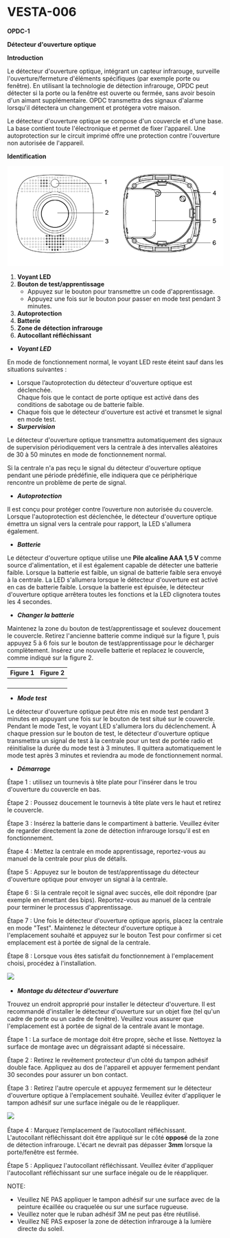 # VESTA-006

**OPDC-1**

**Détecteur d'ouverture optique**

**Introduction**

Le détecteur d'ouverture optique, intégrant un capteur infrarouge, surveille l'ouverture/fermeture d'éléments spécifiques (par exemple porte ou fenêtre). En utilisant la technologie de détection infrarouge, OPDC peut détecter si la porte ou la fenêtre est ouverte ou fermée, sans avoir besoin d'un aimant supplémentaire. OPDC transmettra des signaux d'alarme lorsqu'il détectera un changement et protégera votre maison.

Le détecteur d'ouverture optique se compose d'un couvercle et d'une base. La base contient toute l'électronique et permet de fixer l'appareil. Une autoprotection sur le circuit imprimé offre une protection contre l'ouverture non autorisée de l'appareil.

**Identification**

![](<.gitbook/assets/0 (8).png>)

1. **Voyant LED**
2. **Bouton de test/apprentissage**
   * Appuyez sur le bouton pour transmettre un code d'apprentissage.
   * Appuyez une fois sur le bouton pour passer en mode test pendant 3 minutes.
3. **Autoprotection**
4. **Batterie**
5. **Zone de détection infrarouge**
6. **Autocollant réfléchissant**

* _**Voyant LED**_

En mode de fonctionnement normal, le voyant LED reste éteint sauf dans les situations suivantes :

* Lorsque l’autoprotection du détecteur d'ouverture optique est déclenchée.\
  Chaque fois que le contact de porte optique est activé dans des conditions de sabotage ou de batterie faible.
* Chaque fois que le détecteur d'ouverture est activé et transmet le signal en mode test.
* _**Surpervision**_

Le détecteur d'ouverture optique transmettra automatiquement des signaux de supervision périodiquement vers la centrale à des intervalles aléatoires de 30 à 50 minutes en mode de fonctionnement normal.

Si la centrale n'a pas reçu le signal du détecteur d'ouverture optique pendant une période prédéfinie, elle indiquera que ce périphérique rencontre un problème de perte de signal.

* _**Autoprotection**_

Il est conçu pour protéger contre l’ouverture non autorisée du couvercle. Lorsque l'autoprotection est déclenchée, le détecteur d'ouverture optique émettra un signal vers la centrale pour rapport, la LED s'allumera également.

* _**Batterie**_

Le détecteur d'ouverture optique utilise une **Pile alcaline AAA 1,5 V** comme source d'alimentation, et il est également capable de détecter une batterie faible. Lorsque la batterie est faible, un signal de batterie faible sera envoyé à la centrale. La LED s'allumera lorsque le détecteur d'ouverture est activé en cas de batterie faible. Lorsque la batterie est épuisée, le détecteur d'ouverture optique arrêtera toutes les fonctions et la LED clignotera toutes les 4 secondes.

* _**Changer la batterie**_

Maintenez la zone du bouton de test/apprentissage et soulevez doucement le couvercle. Retirez l'ancienne batterie comme indiqué sur la figure 1, puis appuyez 5 à 6 fois sur le bouton de test/apprentissage pour le décharger complètement. Insérez une nouvelle batterie et replacez le couvercle, comme indiqué sur la figure 2.

| Figure 1                                                          | Figure 2                                                          |
| ----------------------------------------------------------------- | ----------------------------------------------------------------- |
| <img src=".gitbook/assets/1 (6).png" alt="" data-size="original"> | <img src=".gitbook/assets/2 (6).png" alt="" data-size="original"> |

* _**Mode test**_

Le détecteur d'ouverture optique peut être mis en mode test pendant 3 minutes en appuyant une fois sur le bouton de test situé sur le couvercle. Pendant le mode Test, le voyant LED s'allumera lors du déclenchement. À chaque pression sur le bouton de test, le détecteur d'ouverture optique transmettra un signal de test à la centrale pour un test de portée radio et réinitialise la durée du mode test à 3 minutes. Il quittera automatiquement le mode test après 3 minutes et reviendra au mode de fonctionnement normal.

* _**Démarrage**_

Étape 1 : utilisez un tournevis à tête plate pour l'insérer dans le trou d'ouverture du couvercle en bas.

Étape 2 : Poussez doucement le tournevis à tête plate vers le haut et retirez le couvercle.

Étape 3 : Insérez la batterie dans le compartiment à batterie. Veuillez éviter de regarder directement la zone de détection infrarouge lorsqu'il est en fonctionnement.

Étape 4 : Mettez la centrale en mode apprentissage, reportez-vous au manuel de la centrale pour plus de détails.

Étape 5 : Appuyez sur le bouton de test/apprentissage du détecteur d'ouverture optique pour envoyer un signal à la centrale.

Étape 6 : Si la centrale reçoit le signal avec succès, elle doit répondre (par exemple en émettant des bips). Reportez-vous au manuel de la centrale pour terminer le processus d'apprentissage.

Étape 7 : Une fois le détecteur d'ouverture optique appris, placez la centrale en mode "Test". Maintenez le détecteur d'ouverture optique à l'emplacement souhaité et appuyez sur le bouton Test pour confirmer si cet emplacement est à portée de signal de la centrale.

Étape 8 : Lorsque vous êtes satisfait du fonctionnement à l'emplacement choisi, procédez à l'installation.

![](<.gitbook/assets/3 (6).png>)

* _**Montage du détecteur d'ouverture**_

Trouvez un endroit approprié pour installer le détecteur d'ouverture. Il est recommandé d'installer le détecteur d'ouverture sur un objet fixe (tel qu'un cadre de porte ou un cadre de fenêtre). Veuillez vous assurer que l'emplacement est à portée de signal de la centrale avant le montage.

Étape 1 : La surface de montage doit être propre, sèche et lisse. Nettoyez la surface de montage avec un dégraissant adapté si nécessaire.

Étape 2 : Retirez le revêtement protecteur d'un côté du tampon adhésif double face. Appliquez au dos de l'appareil et appuyer fermement pendant 30 secondes pour assurer un bon contact.

Étape 3 : Retirez l'autre opercule et appuyez fermement sur le détecteur d'ouverture optique à l'emplacement souhaité. Veuillez éviter d'appliquer le tampon adhésif sur une surface inégale ou de le réappliquer.

![](<.gitbook/assets/4 (6).png>)

Étape 4 : Marquez l’emplacement de l’autocollant réfléchissant. L'autocollant réfléchissant doit être appliqué sur le côté **opposé** de la zone de détection infrarouge. L'écart ne devrait pas dépasser **3mm** lorsque la porte/fenêtre est fermée.

Étape 5 : Appliquez l'autocollant réfléchissant. Veuillez éviter d'appliquer l'autocollant réfléchissant sur une surface inégale ou de le réappliquer.

NOTE:

* Veuillez NE PAS appliquer le tampon adhésif sur une surface avec de la peinture écaillée ou craquelée ou sur une surface rugueuse.
* Veuillez noter que le ruban adhésif 3M ne peut pas être réutilisé.
* Veuillez NE PAS exposer la zone de détection infrarouge à la lumière directe du soleil.
